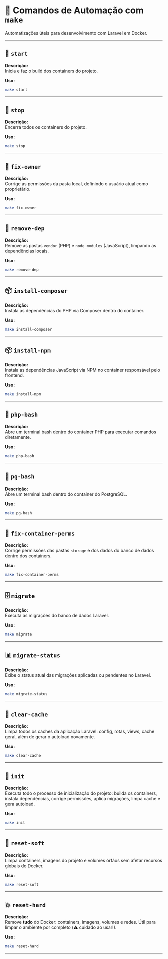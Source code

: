 # 📘 Comandos de Automação com `make`

Automatizações úteis para desenvolvimento com Laravel em Docker.

---

## 🚀 `start`

**Descrição:**  
Inicia e faz o build dos containers do projeto.

**Uso:**  
```bash
make start
```

---

## 🛑 `stop`

**Descrição:**  
Encerra todos os containers do projeto.

**Uso:**  
```bash
make stop
```

---

## 🧰 `fix-owner`

**Descrição:**  
Corrige as permissões da pasta local, definindo o usuário atual como proprietário.

**Uso:**  
```bash
make fix-owner
```

---

## 🧹 `remove-dep`

**Descrição:**  
Remove as pastas `vendor` (PHP) e `node_modules` (JavaScript), limpando as dependências locais.

**Uso:**  
```bash
make remove-dep
```

---

## 📦 `install-composer`

**Descrição:**  
Instala as dependências do PHP via Composer dentro do container.

**Uso:**  
```bash
make install-composer
```

---

## 📦 `install-npm`

**Descrição:**  
Instala as dependências JavaScript via NPM no container responsável pelo frontend.

**Uso:**  
```bash
make install-npm
```

---

## 🐘 `php-bash`

**Descrição:**  
Abre um terminal bash dentro do container PHP para executar comandos diretamente.

**Uso:**  
```bash
make php-bash
```

---

## 🐘 `pg-bash`

**Descrição:**  
Abre um terminal bash dentro do container do PostgreSQL.

**Uso:**  
```bash
make pg-bash
```

---

## 🔧 `fix-container-perms`

**Descrição:**  
Corrige permissões das pastas `storage` e dos dados do banco de dados dentro dos containers.

**Uso:**  
```bash
make fix-container-perms
```

---

## 🗄️ `migrate`

**Descrição:**  
Executa as migrações do banco de dados Laravel.

**Uso:**  
```bash
make migrate
```

---

## 📊 `migrate-status`

**Descrição:**  
Exibe o status atual das migrações aplicadas ou pendentes no Laravel.

**Uso:**  
```bash
make migrate-status
```

---

## 🧼 `clear-cache`

**Descrição:**  
Limpa todos os caches da aplicação Laravel: config, rotas, views, cache geral, além de gerar o autoload novamente.

**Uso:**  
```bash
make clear-cache
```

---

## 🧪 `init`

**Descrição:**  
Executa todo o processo de inicialização do projeto: builda os containers, instala dependências, corrige permissões, aplica migrações, limpa cache e gera autoload.

**Uso:**  
```bash
make init
```

---

## 🔄 `reset-soft`

**Descrição:**  
Limpa containers, imagens do projeto e volumes órfãos sem afetar recursos globais do Docker.

**Uso:**  
```bash
make reset-soft
```

---

## 💥 `reset-hard`

**Descrição:**  
Remove **tudo** do Docker: containers, imagens, volumes e redes. Útil para limpar o ambiente por completo (⚠️ cuidado ao usar!).

**Uso:**  
```bash
make reset-hard
```

---